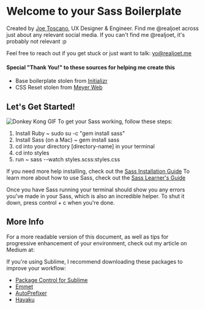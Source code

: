 # Welcome to your Sass Boilerplate

Created by [Joe Toscano](http://www.realjoet.me), UX Designer & Engineer. 
Find me @realjoet across just about any relevant social media. 
If you can't find me @realjoet, it's probably not relevant :p

Feel free to reach out if you get stuck or just want to talk: yo@realjoet.me

#### Special "Thank You!" to these sources for helping me create this
* Base boilerplate stolen from [Initializr](http://www.initializr.com)
* CSS Reset stolen from [Meyer Web](http://meyerweb.com/eric/tools/css/reset/)




## Let's Get Started!
![Donkey Kong GIF](https://media.giphy.com/media/ZAckOMVbv7Jba/giphy.gif)
To get your Sass working, follow these steps:
1. Install Ruby ~ sudo su -c "gem install sass"
2. Install Sass (on a Mac) ~ gem install sass
3. cd into your directory [directory-name] in your terminal
4. cd into styles
5. run ~ sass --watch styles.scss:styles.css

If you need more help installing, check out the [Sass Installation Guide](http://sass-lang.com/install)
To learn more about how to use Sass, check out the [Sass Learner's Guide](http://sass-lang.com/guide)

Once you have Sass running your terminal should show you any errors you've made in your Sass, which is also an incredible helper.
To shut it down, press control + c when you're done.




## More Info
For a more readable version of this document, as well as tips for progressive enhancement of your environment, check out my article on Medium at: 

If you're using Sublime, I recommend downloading these packages to improve your workflow:
* [Package Control for Sublime](https://packagecontrol.io/installation)
* [Emmet](https://github.com/sergeche/emmet-sublime)
* [AutoPrefixer](https://github.com/sindresorhus/sublime-autoprefixer)
* [Hayaku](https://github.com/hayaku/hayaku#value-cycling)
